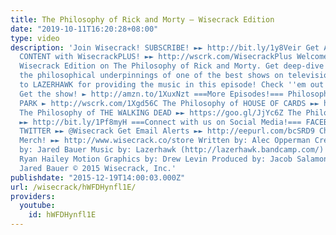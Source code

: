 ```yaml
---
title: The Philosophy of Rick and Morty – Wisecrack Edition
date: "2019-10-11T16:20:28+08:00"
type: video
description: 'Join Wisecrack! SUBSCRIBE! ►► http://bit.ly/1y8Veir Get Access to EXCLUSIVE
  CONTENT with WisecrackPLUS! ►► http://wscrk.com/WisecrackPlus Welcome to our special
  Wisecrack Edition on The Philosophy of Rick and Morty. Get deep-dive insights into
  the philosophical underpinnings of one of the best shows on television. Huge thanks
  to LAZERHAWK for providing the music in this episode! Check ''em out! ►► http://lazerhawk.bandcamp.com/
  Get the show! ► http://amzn.to/1XuxNzt ===More Episodes!=== Philosophy of SOUTH
  PARK ► http://wscrk.com/1Xgd56C The Philosophy of HOUSE OF CARDS ►► https://goo.gl/AI1mru
  The Philosophy of THE WALKING DEAD ►► https://goo.gl/JjYc6Z The Philosophy of FALLOUT
  ►► http://bit.ly/1Pf8myH ===Connect with us on Social Media!=== FACEBOOK ►► facebook.com/WisecrackEDU
  TWITTER ►► @Wisecrack Get Email Alerts ►► http://eepurl.com/bcSRD9 Check out our
  Merch! ►► http://www.wisecrack.co/store Written by: Alec Opperman Created & Directed
  by: Jared Bauer Music by: Lazerhawk (http://lazerhawk.bandcamp.com/) Edited by:
  Ryan Hailey Motion Graphics by: Drew Levin Produced by: Jacob Salamon Narrated by:
  Jared Bauer © 2015 Wisecrack, Inc.'
publishdate: "2015-12-19T14:00:03.000Z"
url: /wisecrack/hWFDHynfl1E/
providers:
  youtube:
    id: hWFDHynfl1E
---
```

